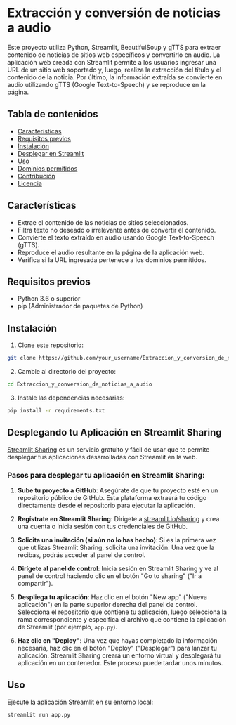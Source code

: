 # Extracción y conversión de noticias a audio

Este proyecto utiliza Python, Streamlit, BeautifulSoup y gTTS para extraer contenido de noticias de sitios web específicos y convertirlo en audio. La aplicación web creada con Streamlit permite a los usuarios ingresar una URL de un sitio web soportado y, luego, realiza la extracción del título y el contenido de la noticia. Por último, la información extraída se convierte en audio utilizando gTTS (Google Text-to-Speech) y se reproduce en la página.

## Tabla de contenidos
- [Características](#características)
- [Requisitos previos](#requisitos-previos)
- [Instalación](#instalación)
- [Desplegar en Streamlit](#Desplegando-tu-Aplicación-en-Streamlit-Sharing)
- [Uso](#uso)
- [Dominios permitidos](#dominios-permitidos)
- [Contribución](#contribución)
- [Licencia](#licencia)

## Características
- Extrae el contenido de las noticias de sitios seleccionados.
- Filtra texto no deseado o irrelevante antes de convertir el contenido.
- Convierte el texto extraído en audio usando Google Text-to-Speech (gTTS).
- Reproduce el audio resultante en la página de la aplicación web.
- Verifica si la URL ingresada pertenece a los dominios permitidos.

## Requisitos previos
- Python 3.6 o superior
- pip (Administrador de paquetes de Python)

## Instalación
1. Clone este repositorio:
```bash
git clone https://github.com/your_username/Extraccion_y_conversion_de_noticias_a_audio.git
```

2. Cambie al directorio del proyecto:
```bash
cd Extraccion_y_conversion_de_noticias_a_audio
```

3. Instale las dependencias necesarias:
```bash
pip install -r requirements.txt
```

## Desplegando tu Aplicación en Streamlit Sharing

[Streamlit Sharing](https://www.streamlit.io/sharing) es un servicio gratuito y fácil de usar que te permite desplegar tus aplicaciones desarrolladas con Streamlit en la web.

### Pasos para desplegar tu aplicación en Streamlit Sharing:

1. **Sube tu proyecto a GitHub**: Asegúrate de que tu proyecto esté en un repositorio público de GitHub. Esta plataforma extraerá tu código directamente desde el repositorio para ejecutar la aplicación.

2. **Regístrate en Streamlit Sharing**: Dirígete a [streamlit.io/sharing](https://www.streamlit.io/sharing) y crea una cuenta o inicia sesión con tus credenciales de GitHub.

3. **Solicita una invitación (si aún no lo has hecho)**: Si es la primera vez que utilizas Streamlit Sharing, solicita una invitación. Una vez que la recibas, podrás acceder al panel de control.

4. **Dirígete al panel de control**: Inicia sesión en Streamlit Sharing y ve al panel de control haciendo clic en el botón "Go to sharing" ("Ir a compartir").

5. **Despliega tu aplicación**: Haz clic en el botón "New app" ("Nueva aplicación") en la parte superior derecha del panel de control. Selecciona el repositorio que contiene tu aplicación, luego selecciona la rama correspondiente y especifica el archivo que contiene la aplicación de Streamlit (por ejemplo, `app.py`).

6. **Haz clic en "Deploy"**: Una vez que hayas completado la información necesaria, haz clic en el botón "Deploy" ("Desplegar") para lanzar tu aplicación. Streamlit Sharing creará un entorno virtual y desplegará tu aplicación en un contenedor. Este proceso puede tardar unos minutos.

## Uso
Ejecute la aplicación Streamlit en su entorno local:

```bash
streamlit run app.py
